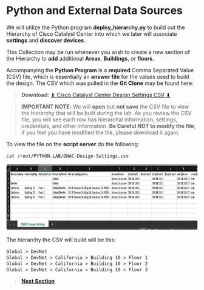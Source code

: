 # Python and External Data Sources

We will utilize the Python program **deploy_hierarchy.py** to build out the Hierarchy of Cisco Catalyst Center into which we later will associate **settings** and **discover devices**. 

This Collection may be run whenever you wish to create a new section of the Hierarchy to **add** additional **Areas**, **Buildings**, or **floors**. 

Accompanying the **Python Program** is a **required** Comma Separated Value (CSV) file, which is essentially an **answer file** for the values used to build the design. The CSV which was pulled in the **Git Clone** may be found here: 

> **Download:** <a href="https://git-link.vercel.app/api/download?url=https://github.com/kebaldwi/DNAC-TEMPLATES/tree/master/CODE/DATA/CSV/DNAC-Design-Settings.csv" target="_blank">⬇︎ Cisco Catalyst Center Design Settings CSV ⬇︎</a>

> **IMPORTANT NOTE:** We will **open** but **not save** the CSV file to view the hierarchy that will be built during the lab. 
  As you review the CSV file, you will see each row has hierarchal information, settings, credentials, and other information. **Be Careful NOT to modify the file**; if you feel you have modified the file, please download it again.

To view the file on the **script server** do the following:

```SHELL
cat /root/PYTHON-LAB/DNAC-Design-Settings.csv
```

<p align="center"><img src="./assets/csv2.png" width="800" height="174.55"></p>

The hierarchy the CSV will build will be this:

```text
Global > DevNet
Global > DevNet > California > Building 10 > Floor 1
Global > DevNet > California > Building 10 > Floor 2
Global > DevNet > California > Building 10 > Floor 3
```

> [**Next Section**](./04-pipeline.md)
